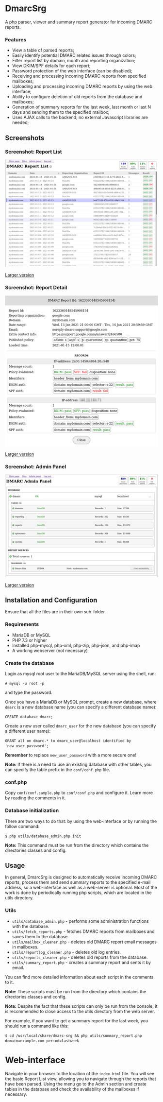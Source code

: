 # DmarcSrg
A php parser, viewer and summary report generator for incoming DMARC reports.

### Features
* View a table of parsed reports;
* Easily identify potential DMARC related issues through colors;
* Filter report list by domain, month and reporting organization;
* View DKIM/SPF details for each report;
* Password protection of the web interface (can be disabled);
* Receiving and processing incoming DMARC reports from specified mailboxes;
* Uploading and processing incoming DMARC reports by using the web interface;
* Ability to configure deletion of old reports from the database and mailboxes;
* Generation of summary reports for the last week, last month or last N days and sending them to the specified mailbox;
* Uses AJAX calls to the backend; no external Javascript libraries are needed;

## Screenshots

### Screenshot: Report List
![Report list](/screenshots/dmarc-srg-report-list-small.png?raw=true "Screenshot: Report List")

[Larger version](/screenshots/dmarc-srg-report-list.png?raw=true)

### Screenshot: Report Detail
![Report detail](/screenshots/dmarc-srg-report-detail-small.png?raw=true "Screenshot: Report Detail")

[Larger version](/screenshots/dmarc-srg-report-detail.png?raw=true)

### Screenshot: Admin Panel
![Admin Panel](/screenshots/dmarc-srg-admin-panel-small.png?raw=true "Screenshot: Admin Panel")

[Larger version](/screenshots/dmarc-srg-admin-panel.png?raw=true)

## Installation and Configuration

Ensure that all the files are in their own sub-folder.

### Requirements
* MariaDB or MySQL
* PHP 7.3 or higher
* Installed php-mysql, php-xml, php-zip, php-json, and php-imap
* A working webserver (not necessary)

### Create the database
Login as mysql root user to the MariaDB/MySQL server using the shell, run:

`# mysql -u root -p`

and type the password.

Once you have a MariaDB or MySQL prompt, create a new database, where `dmarc` is a new database name (you can specify a different database name):

`CREATE database dmarc;`

Create a new user called `dmarc_user` for the new database (you can specify a different user name):

`GRANT all on dmarc.* to dmarc_user@localhost identified by 'new_user_password';`

**Remember** to replace `new_user_password` with a more secure one!

**Note:** If there is a need to use an existing database with other tables, you can specify the table prefix in the `conf/conf.php` file.

### conf.php
Copy `conf/conf.sample.php` to `conf/conf.php` and configure it. Learn more by reading the comments in it.

### Database initialization
There are two ways to do that: by using the web-interface or by running the follow command:

`$ php utils/database_admin.php init`

**Note:** This command must be run from the directory which contains the directories classes and config.

## Usage
In general, DmarcSrg is designed to automatically receive incoming DMARC reports, process them and send summary reports to the specified e-mail address, so a web-interface as well as a web-server is optional. Most of the work is done by periodically running php scripts, which are located in the utils directory.

### Utils
- `utils/database_admin.php` - performs some administration functions with the database.
- `utils/fetch_reports.php` - fetches DMARC reports from mailboxes and saves them to the database.
- `utils/mailbox_cleaner.php` - deletes old DMARC report email messages in mailboxes.
- `utils/reportlog_cleaner.php` - deletes old log entries.
- `utils/reports_cleaner.php` - deletes old reports from the database.
- `utils/summary_report.php` - creates a summary report and sents it by email.

You can find more detailed information about each script in the comments to it.

**Note:** These scripts must be run from the directory which contains the directories classes and config.

**Note:** Despite the fact that these scripts can only be run from the console, it is recommended to close access to the utils directory from the web server.

For example, if you want to get a summary report for the last week, you should run a command like this:

`$ cd /usr/local/share/dmarc-srg && php utils/summary_report.php domain=example.com period=lastweek`

# Web-interface
Navigate in your browser to the location of the `index.html` file. You will see the basic Report List view, allowing you to navigate through the reports that have been parsed. Using the menu go to the Admin section and create tables in the database and check the availability of the mailboxes if necessary.

